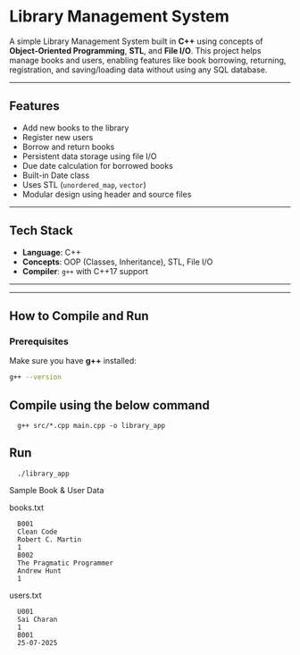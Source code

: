 #  Library Management System

A simple Library Management System built in **C++** using concepts of **Object-Oriented Programming**, **STL**, and **File I/O**. This project helps manage books and users, enabling features like book borrowing, returning, registration, and saving/loading data without using any SQL database.

---

##  Features

-  Add new books to the library
-  Register new users
-  Borrow and return books
-  Persistent data storage using file I/O 
-  Due date calculation for borrowed books
-  Built-in Date class
-  Uses STL (`unordered_map`, `vector`)
-  Modular design using header and source files

---

##  Tech Stack

- **Language**: C++
- **Concepts**: OOP (Classes, Inheritance), STL, File I/O
- **Compiler**: `g++` with C++17 support

---


---

##  How to Compile and Run

###  Prerequisites

Make sure you have **g++** installed:

```bash
g++ --version
```
## Compile using the below command
```
  g++ src/*.cpp main.cpp -o library_app
```
## Run
```
  ./library_app
```

 Sample Book & User Data

books.txt
```
  B001
  Clean Code
  Robert C. Martin
  1
  B002
  The Pragmatic Programmer
  Andrew Hunt
  1
```
users.txt
```
  U001
  Sai Charan
  1
  B001
  25-07-2025
```



